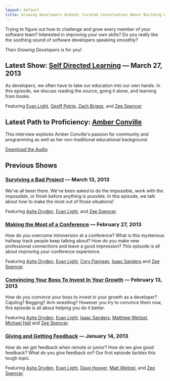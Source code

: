 ```yaml
---
layout: default
title: Growing Developers &ndash; Curated Conversation About Building Developer Talent
---
```


Trying to figure out how to challenge and grow every member of your
software team? Interested in improving your own skills? Do you really like
the soothing sound of software developers speaking smoothly?

Then _Growing Developers_ is for you!

## Latest Show: [Self Directed Learning](/self-directed-learning-part-1) &mdash; March 27, 2013

As developers, we often have to take our education into our own hands. In this episode, we discuss reading the source, going it alone, and learning from books.

Featuring [Evan Light](http://twitter.com/elight),
[Geoff Petrie](http://twitter.com/geopet),
[Zach Briggs](http://twitter.com/theotherzach),
and [Zee Spencer](http://twitter.com/zspencer)

## Latest Path to Proficiency: [Amber Conville](/pathways-to-proficiency/amber-conville/index.html)

This interview explores Amber Conville's passion for community and programming
as well as her non-traditional educational background.

[Download the
Audio](//media.growingdevelopers.com/amber-conville-pathways-to-proficiency-1-growing-developers.mp3)

## Previous Shows

### [Surviving a Bad Project](/surviving-a-bad-project) &mdash; March 13, 2013

We've all been there. We've been asked to do the impossible, work with the
impossible, or finish before anything is possible. In this episode, we talk
about how to make the most out of those situations!

Featuring [Ashe Dryden](http://twitter.com/ashedryden), [Evan
Light](http://twitter.com/elight), and [Zee
Spencer](http://www.twitter.com/zspencer).

### [Making the Most of a Conference](/making-the-most-out-of-conferences) &mdash; February 27, 2013

How do you overcome introversion at a conference? What is this mysterious
hallway track people keep talking about? How do you make new professional
connections and leave a good impression?  This episode is all about improving
your conference experience.

Featuring [Ashe Dryden](http://twitter.com/ashedryden), [Evan
Light](http://twitter.com/elight), [Cory
Flanigan](http://twitter.com/seeflanigan), [Isaac
Sanders](http://twitter.com/isaacsanders) and [Zee
Spencer](http://www.twitter.com/zspencer).

### [Convincing Your Boss To Invest In Your Growth](/convincing-your-boss-to-invest-in-your-growth/) &mdash; February 13, 2013

How do you convince your boss to invest in your growth as a developer? Cajoling?
Begging? Arm wrestling? However you try to convince them now, this episode is
all about helping you do it better.

Featuring
[Ashe Dryden](http://twitter.com/ashedryden), [Evan
Light](http://twitter.com/elight), [Isaac
Sanders](http://twitter.com/isaacsanders), [Matthew
Weitzel](http://twitter.com/weitzelb), [Michael
Hall](http://twitter.com/just3ws) and [Zee
Spencer](http://www.twitter.com/zspencer).

### [Giving and Getting Feedback](/giving-and-getting-feedback/) &mdash; January 14, 2013

How do we get feedback when remote or junior? How do we give good feedback? What
do you give feedback on? Our first episode tackles this tough topic.

Featuring [Ashe Dryden](http://twitter.com/ashedryden), [Evan
Light](http://twitter.com/elight), [Dave Hoover](http://twitter.com/davehoover),
[Matt Weitzel](http://twitter.com/weitzelb), and [Zee
Spencer](http://twitter.com/zspencer).
